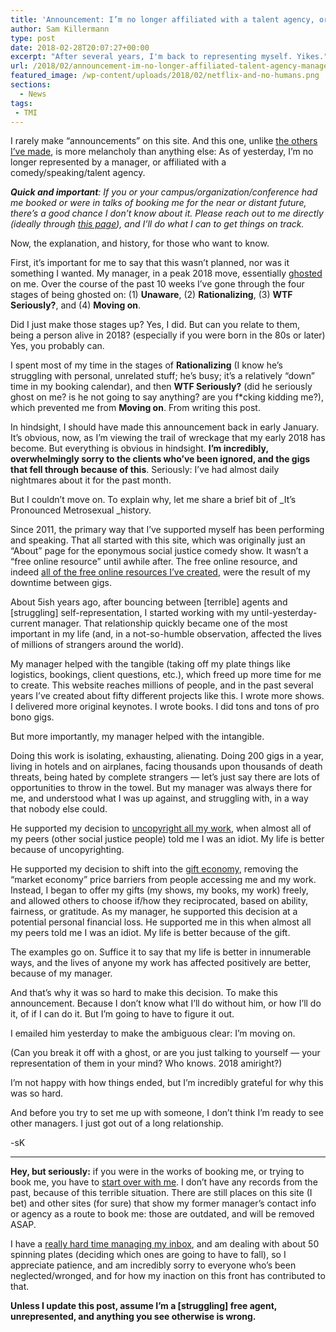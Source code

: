 ```yaml
---
title: 'Announcement: I’m no longer affiliated with a talent agency, or manager'
author: Sam Killermann
type: post
date: 2018-02-28T20:07:27+00:00
excerpt: "After several years, I'm back to representing myself. Yikes."
url: /2018/02/announcement-im-no-longer-affiliated-talent-agency-manager/
featured_image: /wp-content/uploads/2018/02/netflix-and-no-humans.png
sections:
  - News
tags: 
 - TMI
---
```

I rarely make &#8220;announcements&#8221; on this site. And this one, unlike [the others I&#8217;ve made][1], is more melancholy than anything else: As of yesterday, I&#8217;m no longer represented by a manager, or affiliated with a comedy/speaking/talent agency.

<address>
  <strong>Quick and important</strong>: If you or your campus/organization/conference had me booked or were in talks of booking me for the near or distant future, there&#8217;s a good chance I don&#8217;t know about it. Please reach out to me directly (ideally through <a href="/campus-programs/">this page</a>), and I&#8217;ll do what I can to get things on track.
</address>

Now, the explanation, and history, for those who want to know.

First, it&#8217;s important for me to say that this wasn&#8217;t planned, nor was it something I wanted. My manager, in a peak 2018 move, essentially [ghosted][2] on me. Over the course of the past 10 weeks I&#8217;ve gone through the four stages of being ghosted on: (1) **Unaware**, (2) **Rationalizing**, (3) **WTF Seriously?**, and (4) **Moving on**.

Did I just make those stages up? Yes, I did. But can you relate to them, being a person alive in 2018? (especially if you were born in the 80s or later) Yes, you probably can.

I spent most of my time in the stages of **Rationalizing** (I know he&#8217;s struggling with personal, unrelated stuff; he&#8217;s busy; it&#8217;s a relatively &#8220;down&#8221; time in my booking calendar), and then **WTF Seriously?** (did he seriously ghost on me? is he not going to say anything? are you f*cking kidding me?), which prevented me from **Moving on**. From writing this post.

In hindsight, I should have made this announcement back in early January. It&#8217;s obvious, now, as I&#8217;m viewing the trail of wreckage that my early 2018 has become. But everything is obvious in hindsight. **I&#8217;m incredibly, overwhelmingly sorry to the clients who&#8217;ve been ignored, and the gigs that fell through because of this**. Seriously: I&#8217;ve had almost daily nightmares about it for the past month.

But I couldn&#8217;t move on. To explain why, let me share a brief bit of _It&#8217;s Pronounced Metrosexual _history.

Since 2011, the primary way that I&#8217;ve supported myself has been performing and speaking. That all started with this site, which was originally just an &#8220;About&#8221; page for the eponymous social justice comedy show. It wasn&#8217;t a &#8220;free online resource&#8221; until awhile after. The free online resource, and indeed [all of the free online resources I&#8217;ve created][3], were the result of my downtime between gigs.

About 5ish years ago, after bouncing between [terrible] agents and [struggling] self-representation, I started working with my until-yesterday-current manager. That relationship quickly became one of the most important in my life (and, in a not-so-humble observation, affected the lives of millions of strangers around the world).

My manager helped with the tangible (taking off my plate things like logistics, bookings, client questions, etc.), which freed up more time for me to create. This website reaches millions of people, and in the past several years I&#8217;ve created about fifty different projects like this. I wrote more shows. I delivered more original keynotes. I wrote books. I did tons and tons of pro bono gigs.

But more importantly, my manager helped with the intangible.

Doing this work is isolating, exhausting, alienating. Doing 200 gigs in a year, living in hotels and on airplanes, facing thousands upon thousands of death threats, being hated by complete strangers &#8212; let&#8217;s just say there are lots of opportunities to throw in the towel. But my manager was always there for me, and understood what I was up against, and struggling with, in a way that nobody else could.

He supported my decision to [uncopyright all my work][4], when almost all of my peers (other social justice people) told me I was an idiot. My life is better because of uncopyrighting.

He supported my decision to shift into the [gift economy][5], removing the &#8220;market economy&#8221; price barriers from people accessing me and my work. Instead, I began to offer my gifts (my shows, my books, my work) freely, and allowed others to choose if/how they reciprocated, based on ability, fairness, or gratitude. As my manager, he supported this decision at a potential personal financial loss. He supported me in this when almost all my peers told me I was an idiot. My life is better because of the gift.

The examples go on. Suffice it to say that my life is better in innumerable ways, and the lives of anyone my work has affected positively are better, because of my manager.

And that&#8217;s why it was so hard to make this decision. To make this announcement. Because I don&#8217;t know what I&#8217;ll do without him, or how I&#8217;ll do it, of if I can do it. But I&#8217;m going to have to figure it out.

I emailed him yesterday to make the ambiguous clear: I&#8217;m moving on.

(Can you break it off with a ghost, or are you just talking to yourself &#8212; your representation of them in your mind? Who knows. 2018 amiright?)

I&#8217;m not happy with how things ended, but I&#8217;m incredibly grateful for why this was so hard.

And before you try to set me up with someone, I don&#8217;t think I&#8217;m ready to see other managers. I just got out of a long relationship.

-sK

***

**Hey, but seriously:** if you were in the works of booking me, or trying to book me, you have to [start over with me][6]. I don&#8217;t have any records from the past, because of this terrible situation. There are still places on this site (I bet) and other sites (for sure) that show my former manager&#8217;s contact info or agency as a route to book me: those are outdated, and will be removed ASAP.

I have a [really hard time managing my inbox][7], and am dealing with about 50 spinning plates (deciding which ones are going to have to fall), so I appreciate patience, and am incredibly sorry to everyone who&#8217;s been neglected/wronged, and for how my inaction on this front has contributed to that.

**Unless I update this post, assume I&#8217;m a [struggling] free agent, unrepresented, and anything you see otherwise is wrong.**

 [1]: /category/announcements/
 [2]: https://en.wikipedia.org/wiki/Ghosting_(relationships)
 [3]: http://healthyunderstoodeducatedsafe.com/
 [4]: /2013/11/uncopyright/
 [5]: /gift-economy/
 [6]: /campus-programs/
 [7]: http://samkillermann.com/road-away-from-email/